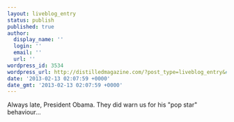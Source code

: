 ```yaml
---
layout: liveblog_entry
status: publish
published: true
author:
  display_name: ''
  login: ''
  email: ''
  url: ''
wordpress_id: 3534
wordpress_url: http://distilledmagazine.com/?post_type=liveblog_entry&#038;p=3534
date: '2013-02-13 02:07:59 +0000'
date_gmt: '2013-02-13 02:07:59 +0000'
---
```

<p>Always late, President Obama. They did warn us for his "pop star" behaviour...</p>
